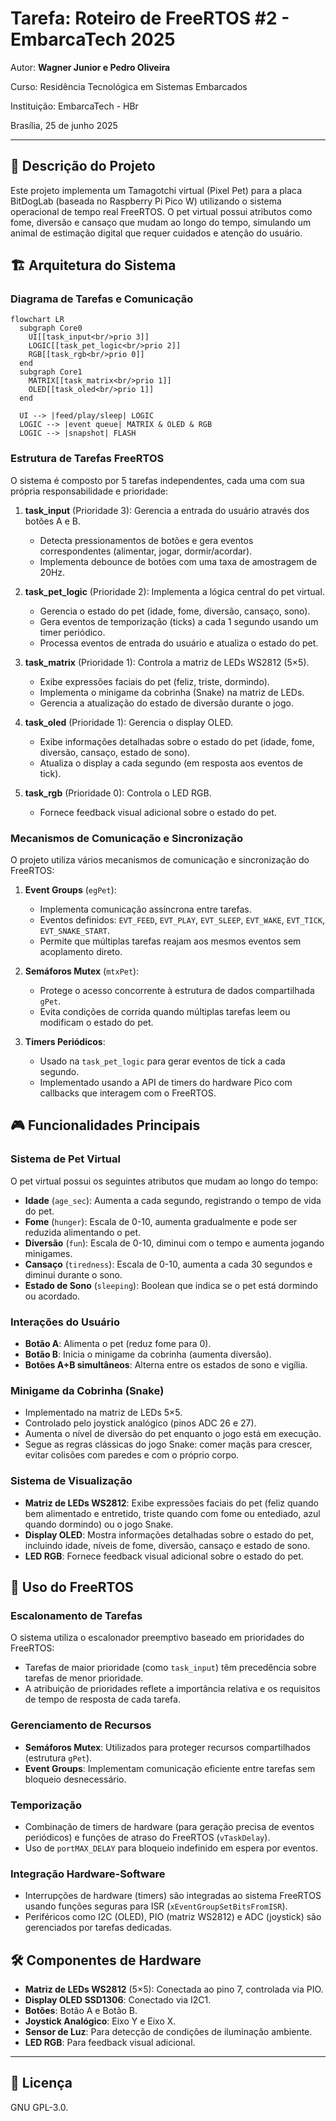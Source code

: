 
# Tarefa: Roteiro de FreeRTOS #2 - EmbarcaTech 2025

Autor: **Wagner Junior e Pedro Oliveira**

Curso: Residência Tecnológica em Sistemas Embarcados

Instituição: EmbarcaTech - HBr

Brasília, 25 de junho 2025

---

## 📝 Descrição do Projeto

Este projeto implementa um Tamagotchi virtual (Pixel Pet) para a placa BitDogLab (baseada no Raspberry Pi Pico W) utilizando o sistema operacional de tempo real FreeRTOS. O pet virtual possui atributos como fome, diversão e cansaço que mudam ao longo do tempo, simulando um animal de estimação digital que requer cuidados e atenção do usuário.

## 🏗️ Arquitetura do Sistema

### Diagrama de Tarefas e Comunicação

```mermaid
flowchart LR
  subgraph Core0
    UI[[task_input<br/>prio 3]]
    LOGIC[[task_pet_logic<br/>prio 2]]
    RGB[[task_rgb<br/>prio 0]]
  end
  subgraph Core1
    MATRIX[[task_matrix<br/>prio 1]]
    OLED[[task_oled<br/>prio 1]]
  end

  UI --> |feed/play/sleep| LOGIC
  LOGIC --> |event queue| MATRIX & OLED & RGB
  LOGIC --> |snapshot| FLASH
```

### Estrutura de Tarefas FreeRTOS

O sistema é composto por 5 tarefas independentes, cada uma com sua própria responsabilidade e prioridade:

1. **task_input** (Prioridade 3): Gerencia a entrada do usuário através dos botões A e B.
   - Detecta pressionamentos de botões e gera eventos correspondentes (alimentar, jogar, dormir/acordar).
   - Implementa debounce de botões com uma taxa de amostragem de 20Hz.

2. **task_pet_logic** (Prioridade 2): Implementa a lógica central do pet virtual.
   - Gerencia o estado do pet (idade, fome, diversão, cansaço, sono).
   - Gera eventos de temporização (ticks) a cada 1 segundo usando um timer periódico.
   - Processa eventos de entrada do usuário e atualiza o estado do pet.

3. **task_matrix** (Prioridade 1): Controla a matriz de LEDs WS2812 (5×5).
   - Exibe expressões faciais do pet (feliz, triste, dormindo).
   - Implementa o minigame da cobrinha (Snake) na matriz de LEDs.
   - Gerencia a atualização do estado de diversão durante o jogo.

4. **task_oled** (Prioridade 1): Gerencia o display OLED.
   - Exibe informações detalhadas sobre o estado do pet (idade, fome, diversão, cansaço, estado de sono).
   - Atualiza o display a cada segundo (em resposta aos eventos de tick).

5. **task_rgb** (Prioridade 0): Controla o LED RGB.
   - Fornece feedback visual adicional sobre o estado do pet.

### Mecanismos de Comunicação e Sincronização

O projeto utiliza vários mecanismos de comunicação e sincronização do FreeRTOS:

1. **Event Groups** (`egPet`):
   - Implementa comunicação assíncrona entre tarefas.
   - Eventos definidos: `EVT_FEED`, `EVT_PLAY`, `EVT_SLEEP`, `EVT_WAKE`, `EVT_TICK`, `EVT_SNAKE_START`.
   - Permite que múltiplas tarefas reajam aos mesmos eventos sem acoplamento direto.

2. **Semáforos Mutex** (`mtxPet`):
   - Protege o acesso concorrente à estrutura de dados compartilhada `gPet`.
   - Evita condições de corrida quando múltiplas tarefas leem ou modificam o estado do pet.

3. **Timers Periódicos**:
   - Usado na `task_pet_logic` para gerar eventos de tick a cada segundo.
   - Implementado usando a API de timers do hardware Pico com callbacks que interagem com o FreeRTOS.

## 🎮 Funcionalidades Principais

### Sistema de Pet Virtual

O pet virtual possui os seguintes atributos que mudam ao longo do tempo:

- **Idade** (`age_sec`): Aumenta a cada segundo, registrando o tempo de vida do pet.
- **Fome** (`hunger`): Escala de 0-10, aumenta gradualmente e pode ser reduzida alimentando o pet.
- **Diversão** (`fun`): Escala de 0-10, diminui com o tempo e aumenta jogando minigames.
- **Cansaço** (`tiredness`): Escala de 0-10, aumenta a cada 30 segundos e diminui durante o sono.
- **Estado de Sono** (`sleeping`): Boolean que indica se o pet está dormindo ou acordado.

### Interações do Usuário

- **Botão A**: Alimenta o pet (reduz fome para 0).
- **Botão B**: Inicia o minigame da cobrinha (aumenta diversão).
- **Botões A+B simultâneos**: Alterna entre os estados de sono e vigília.

### Minigame da Cobrinha (Snake)

- Implementado na matriz de LEDs 5×5.
- Controlado pelo joystick analógico (pinos ADC 26 e 27).
- Aumenta o nível de diversão do pet enquanto o jogo está em execução.
- Segue as regras clássicas do jogo Snake: comer maçãs para crescer, evitar colisões com paredes e com o próprio corpo.

### Sistema de Visualização

- **Matriz de LEDs WS2812**: Exibe expressões faciais do pet (feliz quando bem alimentado e entretido, triste quando com fome ou entediado, azul quando dormindo) ou o jogo Snake.
- **Display OLED**: Mostra informações detalhadas sobre o estado do pet, incluindo idade, níveis de fome, diversão, cansaço e estado de sono.
- **LED RGB**: Fornece feedback visual adicional sobre o estado do pet.

## 🔄 Uso do FreeRTOS

### Escalonamento de Tarefas

O sistema utiliza o escalonador preemptivo baseado em prioridades do FreeRTOS:

- Tarefas de maior prioridade (como `task_input`) têm precedência sobre tarefas de menor prioridade.
- A atribuição de prioridades reflete a importância relativa e os requisitos de tempo de resposta de cada tarefa.

### Gerenciamento de Recursos

- **Semáforos Mutex**: Utilizados para proteger recursos compartilhados (estrutura `gPet`).
- **Event Groups**: Implementam comunicação eficiente entre tarefas sem bloqueio desnecessário.

### Temporização

- Combinação de timers de hardware (para geração precisa de eventos periódicos) e funções de atraso do FreeRTOS (`vTaskDelay`).
- Uso de `portMAX_DELAY` para bloqueio indefinido em espera por eventos.

### Integração Hardware-Software

- Interrupções de hardware (timers) são integradas ao sistema FreeRTOS usando funções seguras para ISR (`xEventGroupSetBitsFromISR`).
- Periféricos como I2C (OLED), PIO (matriz WS2812) e ADC (joystick) são gerenciados por tarefas dedicadas.

## 🛠️ Componentes de Hardware

- **Matriz de LEDs WS2812** (5×5): Conectada ao pino 7, controlada via PIO.
- **Display OLED SSD1306**: Conectado via I2C1.
- **Botões**: Botão A e Botão B.
- **Joystick Analógico**: Eixo Y e Eixo X.
- **Sensor de Luz**: Para detecção de condições de iluminação ambiente.
- **LED RGB**: Para feedback visual adicional.


---

## 📜 Licença
GNU GPL-3.0.

